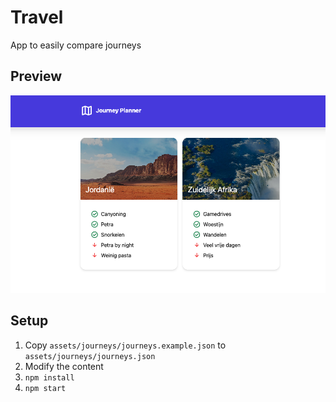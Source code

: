 # Travel
App to easily compare journeys

## Preview
![Compare journeys](./docs/compare_journeys.png)

## Setup
1. Copy `assets/journeys/journeys.example.json` to `assets/journeys/journeys.json`
2. Modify the content
3. `npm install`
4. `npm start`
